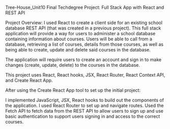 Tree-House_Unit10
Final Techdegree Project: Full Stack App with React and REST API

Project Overview:
 I used React to create a client side for an existing school database REST API (that was created in a previous project). This full stack application will provide a way for users to administer a school database containing information about courses. Users will be able to call from a database, retrieving a list of courses, details from those courses, as well as being able to create, update and delete said courses in the database.

The application will require users to create an account and sign in to make changes (create, update, delete) to the courses in the database.

This project uses React, React hooks, JSX, React Router, React Context API, and Create React App.

After using the Create React App tool to set up the initial project:

I implemented JavaScript, JSX, React hooks to build out the components of the application. I used React Router to set up and navigate routes. Used the Fetch API to fetch data from the REST API to allow users to sign up and use basic authentication to support users signing in and access to the correct courses. 

